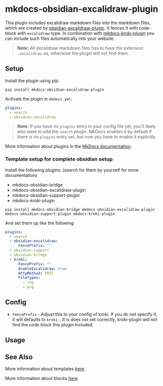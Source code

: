 # mkdocs-obsidian-excalidraw-plugin

This plugin includes excalidraw markdown files into the markdown files, which are created by [obsidian-excalidraw-plugin](https://github.com/zsviczian/obsidian-excalidraw-plugin). It fences it with code-block with `excalidraw`-type. In combination with [mkdocs-kroki-plugin](https://github.com/AVATEAM-IT-SYSTEMHAUS/mkdocs-kroki-plugin) you can include such files automatically into your website.

> **Note:** All excalidraw markdown files has to have the extension `.excalidraw.md`, otherwise the plugin will not find them.

## Setup

Install the plugin using pip:

`pip install mkdocs-obsidian-excalidraw-plugin`

Activate the plugin in `mkdocs.yml`:
```yaml
plugins:
  - search
  - obsidian-excalidraw
```

> **Note:** If you have no `plugins` entry in your config file yet, you'll likely also want to add the `search` plugin. MkDocs enables it by default if there is no `plugins` entry set, but now you have to enable it explicitly.

More information about plugins in the [MkDocs documentation][mkdocs-plugins].

### Template setup for complete obsidian setup

Install the following plugins: (search for them by yourself for more documentation)

- mkdocs-obsidian-bridge
- mkdocs-obsidian-excalidraw-plugin
- mkdocs-obsidian-support-plugin
- mkdocs-kroki-plugin

`pip install mkdocs-obsidian-bridge mkdocs-obsidian-excalidraw-plugin mkdocs-obsidian-support-plugin mkdocs-kroki-plugin`

And set them up like the following

```yaml
plugins:
  - search
  - obsidian-excalidraw:
      FencePrefix: ""
  - obsidian-support
  - obsidian-bridge
  - kroki:
      FencePrefix: ""
      EnableExcalidraw: true
      HttpMethod: POST
      FileTypes:
        - svg
        - png
```

## Config

* `FencePrefix` - Adjust this to your config of kroki. If you do not specify it, it will defaults to `kroki-`. It is does not set correctly, kroki-plugin will not find the code block this plugin included.

## Usage

## See Also

More information about templates [here][mkdocs-template].

More information about blocks [here][mkdocs-block].

[mkdocs-plugins]: http://www.mkdocs.org/user-guide/plugins/
[mkdocs-template]: https://www.mkdocs.org/user-guide/custom-themes/#template-variables
[mkdocs-block]: https://www.mkdocs.org/user-guide/styling-your-docs/#overriding-template-blocks
